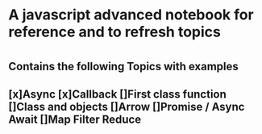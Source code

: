 <h1> A javascript advanced notebook for reference and to refresh topics <h1>

<h2> Contains the following Topics with examples <h2>


[x]Async
[x]Callback
[]First class function
[]Class and objects
[]Arrow 
[]Promise / Async Await
[]Map Filter Reduce
